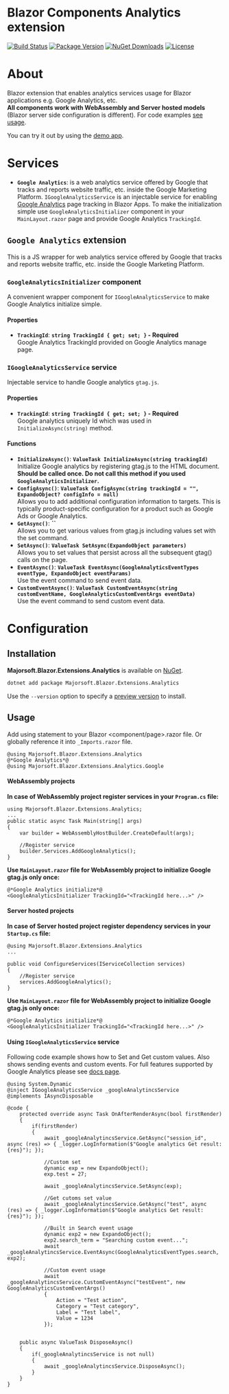 Blazor Components Analytics extension
============
[![Build Status](https://dev.azure.com/major-soft/GitHub/_apis/build/status/blazor-components/blazor-components-build-check)](https://dev.azure.com/major-soft/GitHub/_build/latest?definitionId=6)
[![Package Version](https://img.shields.io/nuget/v/Majorsoft.Blazor.Extensions.Analytics?label=Latest%20Version)](https://www.nuget.org/packages/Majorsoft.Blazor.Extensions.Analytics/)
[![NuGet Downloads](https://img.shields.io/nuget/dt/Majorsoft.Blazor.Extensions.Analytics?label=Downloads)](https://www.nuget.org/packages/Majorsoft.Blazor.Extensions.Analytics/)
[![License](https://img.shields.io/badge/License-MIT-green.svg)](https://github.com/majorimi/blazor-components/blob/master/LICENSE)

# About

Blazor extension that enables analytics services usage for Blazor applications e.g. Google Analytics, etc.  
**All components work with WebAssembly and Server hosted models** (Blazor server side configuration is different). 
For code examples [see usage](https://github.com/majorimi/blazor-components/blob/master/src/Majorsoft.Blazor.Components.TestApps.Common/Components/SiteAnalytics.razor).

You can try it out by using the [demo app](https://blazorextensions.z6.web.core.windows.net/analytics).

# Services

- **`Google Analytics`**: is a web analytics service offered by Google that tracks and reports website traffic, etc. inside the Google Marketing Platform.
`IGoogleAnalyticsService` is an injectable service for enabling [Google Analytics](https://support.google.com/analytics/answer/1008015?hl=en#) page tracking in Blazor Apps.
To make the initialization simple use `GoogleAnalyticsInitializer` component in your `MainLayout.razor` page and provide Google Analytics `TrackingId`.

## `Google Analytics` extension
This is a JS wrapper for web analytics service offered by Google that tracks and reports website traffic, etc. inside the Google Marketing Platform.

### `GoogleAnalyticsInitializer` component
A convenient wrapper component for `IGoogleAnalyticsService` to make Google Analytics initialize simple.

#### Properties
- **`TrackingId`**: **`string TrackingId { get; set; }` - Required**  <br />
Google Analytics TrackingId provided on Google Analytics manage page.

### `IGoogleAnalyticsService` service
Injectable service to handle Google analytics `gtag.js`.

#### Properties
- **`TrackingId`**: **`string TrackingId { get; set; }` - Required**  <br />
Google analytics uniquely Id which was used in `InitializeAsync(string)` method.

#### Functions
- **`InitializeAsync()`**: **`ValueTask InitializeAsync(string trackingId)`** <br />
Initialize Google analytics by registering gtag.js to the HTML document. **Should be called once.
 Do not call this method if you used `GoogleAnalyticsInitializer`.**
- **`ConfigAsync()`**: **`ValueTask ConfigAsync(string trackingId = "", ExpandoObject? configInfo = null)`** <br />
Allows you to add additional configuration information to targets. This is typically product-specific configuration for a product
such as Google Ads or Google Analytics.
- **`GetAsync()`**: **``** <br />
Allows you to get various values from gtag.js including values set with the set command.
- **`SetAsync()`**: **`ValueTask SetAsync(ExpandoObject parameters)`** <br />
 Allows you to set values that persist across all the subsequent gtag() calls on the page.
- **`EventAsync()`**: **`ValueTask EventAsync(GoogleAnalyticsEventTypes eventType, ExpandoObject eventParams)`** <br />
Use the event command to send event data.
- **`CustomEventAsync()`**: **`ValueTask CustomEventAsync(string customEventName, GoogleAnalyticsCustomEventArgs eventData)`** <br /> 
Use the event command to send custom event data.

# Configuration

## Installation

**Majorsoft.Blazor.Extensions.Analytics** is available on [NuGet](https://www.nuget.org/packages/Majorsoft.Blazor.Extensions.Analytics/). 

```sh
dotnet add package Majorsoft.Blazor.Extensions.Analytics
```
Use the `--version` option to specify a [preview version](https://www.nuget.org/packages/Majorsoft.Blazor.Components.Extensions/absoluteLatest) to install.

## Usage

Add using statement to your Blazor <component/page>.razor file. Or globally reference it into `_Imports.razor` file.
```
@using Majorsoft.Blazor.Extensions.Analytics
@*Google Analytics*@
@using Majorsoft.Blazor.Extensions.Analytics.Google
```

#### WebAssembly projects

**In case of WebAssembly project register services in your `Program.cs` file:**
```
using Majorsoft.Blazor.Extensions.Analytics;
...
public static async Task Main(string[] args)
{
	var builder = WebAssemblyHostBuilder.CreateDefault(args);

	//Register service
	builder.Services.AddGoogleAnalytics();
}
```

**Use `MainLayout.razor` file for WebAssembly project to initialize Google gtag.js only once:**

```
@*Google Analytics initialize*@
<GoogleAnalyticsInitializer TrackingId="<TrackingId here...>" />
```

#### Server hosted projects
**In case of Server hosted project register dependency services in your `Startup.cs` file:**

```
@using Majorsoft.Blazor.Extensions.Analytics
...

public void ConfigureServices(IServiceCollection services)
{
	//Register service
	services.AddGoogleAnalytics();
}
```

**Use `MainLayout.razor` file for WebAssembly project to initialize Google gtag.js only once:**
```
@*Google Analytics initialize*@
<GoogleAnalyticsInitializer TrackingId="<TrackingId here...>" />
```

#### Using `IGoogleAnalyticsService` service

Following code example shows how to Set and Get custom values. Also shows sending events and custom events. 
For full features supported by Google Analytics please see [docs page](https://developers.google.com/gtagjs/reference/api).

```
@using System.Dynamic
@inject IGoogleAnalyticsService _googleAnalytincsService
@implements IAsyncDisposable

@code {
	protected override async Task OnAfterRenderAsync(bool firstRender)
	{
		if(firstRender)
		{
			await _googleAnalytincsService.GetAsync("session_id", async (res) => { _logger.LogInformation($"Google analytics Get result: {res}"); });

			//Custom set
			dynamic exp = new ExpandoObject();
			exp.test = 27;

			await _googleAnalytincsService.SetAsync(exp);

			//Get cutoms set value
			await _googleAnalytincsService.GetAsync("test", async (res) => { _logger.LogInformation($"Google analytics Get result: {res}"); });

			//Built in Search event usage
			dynamic exp2 = new ExpandoObject();
			exp2.search_term = "Searching custom event...";
			await _googleAnalytincsService.EventAsync(GoogleAnalyticsEventTypes.search, exp2);

			//Custom event usage
			await _googleAnalytincsService.CustomEventAsync("testEvent", new GoogleAnalyticsCustomEventArgs()
			{
				Action = "Test action",
				Category = "Test category",
				Label = "Test label",
				Value = 1234
			});


	public async ValueTask DisposeAsync()
	{
		if(_googleAnalytincsService is not null)
		{
			await _googleAnalytincsService.DisposeAsync();
		}
	}
}
```
